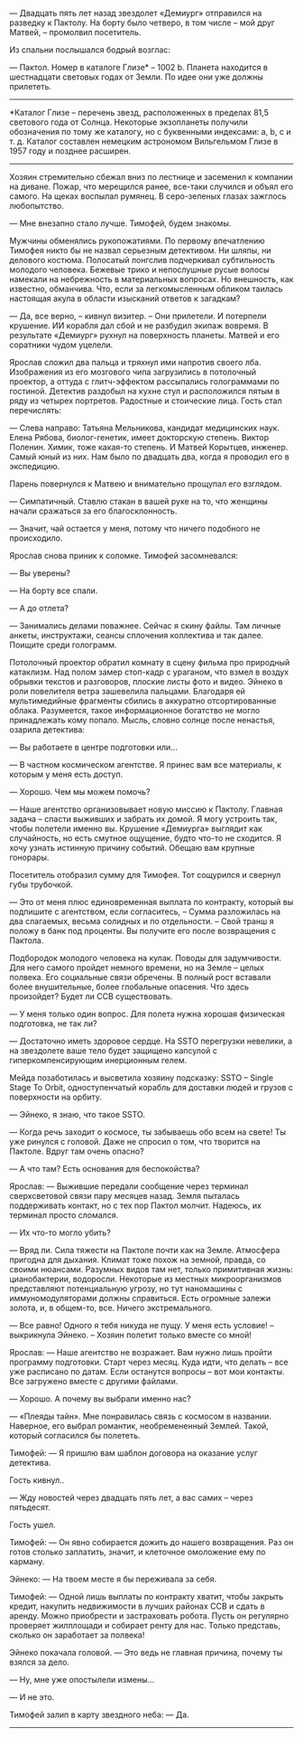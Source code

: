 — Двадцать пять лет назад звездолет «Демиург» отправился на разведку к Пактолу. На борту было четверо, в том числе – мой друг Матвей, – промолвил посетитель.

Из спальни послышался бодрый возглас:

— Пактол. Номер в каталоге Глизе\* – 1002 b. Планета находится в шестнадцати световых годах от Земли. По идее они уже должны прилететь.

---
\*Каталог Глизе – перечень звезд, расположенных в пределах 81,5 светового года от Солнца. Некоторые экзопланеты получили обозначения по тому же каталогу, но с буквенными индексами: a, b, c и т. д. Каталог составлен немецким астрономом Вильгельмом Глизе в 1957 году и позднее расширен.

---
Хозяин стремительно сбежал вниз по лестнице и засеменил к компании на диване. Пожар, что мерещился ранее, все-таки случился и объял его самого. На щеках воспылал румянец. В серо-зеленых глазах зажглось любопытство.

— Мне внезапно стало лучше. Тимофей, будем знакомы.

Мужчины обменялись рукопожатиями. По первому впечатлению Тимофея никто бы не назвал серьезным детективом. Ни шляпы, ни делового костюма. Полосатый лонгслив подчеркивал субтильность молодого человека. Бежевые трико и непослушные русые волосы намекали на небрежность в материальных вопросах. Но внешность, как известно, обманчива. Что, если за легкомысленным обликом таилась настоящая акула в области изысканий ответов к загадкам?

— Да, все верно, – кивнул визитер. – Они прилетели. И потерпели крушение. ИИ корабля дал сбой и не разбудил экипаж вовремя. В результате «Демиург» рухнул на поверхность планеты. Матвей и его соратники чудом уцелели.

Ярослав сложил два пальца и тряхнул ими напротив своего лба. Изображения из его мозгового чипа загрузились в потолочный проектор, а оттуда с глитч-эффектом рассыпались голограммами по гостиной. Детектив раздобыл на кухне стул и расположился пятым в ряду из четырех портретов. Радостные и стоические лица. Гость стал перечислять:

— Слева направо: Татьяна Мельникова, кандидат медицинских наук. Елена Рябова, биолог-генетик, имеет докторскую степень. Виктор Поленин. Химик, тоже какая-то степень. И Матвей Корытцев, инженер. Самый юный из них. Нам было по двадцать два, когда я проводил его в экспедицию.

Парень повернулся к Матвею и внимательно прощупал его взглядом.

— Симпатичный. Ставлю стакан в вашей руке на то, что женщины начали сражаться за его благосклонность.

— Значит, чай остается у меня, потому что ничего подобного не происходило.

Ярослав снова приник к соломке. Тимофей засомневался:

— Вы уверены?

— На борту все спали.

— А до отлета?

— Занимались делами поважнее. Сейчас я скину файлы. Там личные анкеты, инструктажи, сеансы сплочения коллектива и так далее. Поищите среди голограмм.

Потолочный проектор обратил комнату в сцену фильма про природный катаклизм. Над полом замер стоп-кадр с ураганом, что взмел в воздух обрывки текстов и разговоров, плоские листы фото и видео. Эйнеко в роли повелителя ветра зашевелила пальцами. Благодаря ей мультимедийные фрагменты сбились в аккуратно отсортированные облака. Разумеется, такое информационное богатство не могло принадлежать кому попало. Мысль, словно солнце после ненастья, озарила детектива:

— Вы работаете в центре подготовки или...

— В частном космическом агентстве. Я принес вам все материалы, к которым у меня есть доступ.

— Хорошо. Чем мы можем помочь?

— Наше агентство организовывает новую миссию к Пактолу. Главная задача – спасти выживших и забрать их домой. Я могу устроить так, чтобы полетели именно вы. Крушение «Демиурга» выглядит как случайность, но есть смутное ощущение, будто что-то не сходится. Я хочу узнать истинную причину событий. Обещаю вам крупные гонорары.

Посетитель отобразил сумму для Тимофея. Тот сощурился и свернул губы трубочкой.

— Это от меня плюс единовременная выплата по контракту, который вы подпишите с агентством, если согласитесь, – Сумма разложилась на два слагаемых, весьма солидных и по отдельности. – Свой транш я положу в банк под проценты. Вы получите его после возвращения с Пактола.

Подбородок молодого человека на кулак. Поводы для задумчивости. Для него самого пройдет немного времени, но на Земле – целых полвека. Его социальные связи обречены. В полный рост вставали более внушительные, более глобальные опасения. Что здесь произойдет? Будет ли ССВ существовать.

— У меня только один вопрос. Для полета нужна хорошая физическая подготовка, не так ли?

— Достаточно иметь здоровое сердце. На SSTO перегрузки невелики, а на звездолете ваше тело будет защищено капсулой с гиперкомпенсирующим инерционным гелем.

Мейда позаботилась и высветила хозяину подсказку: SSTO – Single Stage To Orbit, одноступенчатый корабль для доставки людей и грузов с поверхности на орбиту.

— Эйнеко, я знаю, что такое SSTO.

— Когда речь заходит о космосе, ты забываешь обо всем на свете! Ты уже ринулся с головой. Даже не спросил о том, что творится на Пактоле. Вдруг там очень опасно?

— А что там? Есть основания для беспокойства?

Ярослав:
— Выжившие передали сообщение через терминал сверхсветовой связи пару месяцев назад. Земля пыталась поддерживать контакт, но с тех пор Пактол молчит. Надеюсь, их терминал просто сломался.

— Их что-то могло убить?

— Вряд ли. Сила тяжести на Пактоле почти как на Земле. Атмосфера пригодна для дыхания. Климат тоже похож на земной, правда, со своими нюансами. Разумных видов там нет, только примитивная жизнь: цианобактерии, водоросли. Некоторые из местных микроорганизмов представляют потенциальную угрозу, но тут наномашины с иммуномодуляторами должны справиться. Есть огромные залежи золота, и, в общем-то, все. Ничего экстремального.

— Все равно! Одного я тебя никуда не пущу. У меня есть условие! – выкрикнула Эйнеко. – Хозяин полетит только вместе со мной!

Ярослав:
— Наше агентство не возражает. Вам нужно лишь пройти программу подготовки. Старт через месяц. Куда идти, что делать – все уже расписано по датам. Если останутся вопросы – вот мои контакты. Все загружено вместе с другими файлами.

— Хорошо. А почему вы выбрали именно нас?

— «Плеяды тайн». Мне понравилась связь с космосом в названии. Наверное, его выбрал романтик, необремененный Землей. Такой, который согласился бы полететь. 

Тимофей:
— Я пришлю вам шаблон договора на оказание услуг детектива.

Гость кивнул..

— Жду новостей через двадцать пять лет, а вас самих – через пятьдесят. 

Гость ушел.

Тимофей:
— Он явно собирается дожить до нашего возвращения. Раз он готов столько заплатить, значит, и клеточное омоложение ему по карману.

Эйнеко:
— На твоем месте я бы переживала за себя.

Тимофей:
— Одной лишь выплаты по контракту хватит, чтобы закрыть кредит, накупить недвижимости в лучших районах ССВ и сдать в аренду. Можно приобрести и застраховать робота. Пусть он регулярно проверяет жилплощади и собирает ренту для нас. Только представь, сколько он заработает за полвека! 

Эйнеко покачала головой.
— Это ведь не главная причина, почему ты взялся за дело.

— Ну, мне уже опостылели измены...

— И не это.

Тимофей залип в карту звездного неба:
— Да.

---




